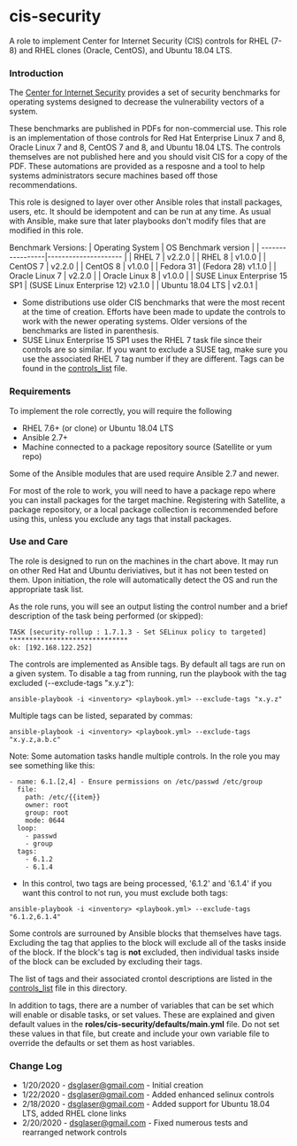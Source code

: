 # cis-security

A role to implement Center for Internet Security (CIS) controls for RHEL (7-8) and RHEL clones (Oracle, CentOS), and Ubuntu 18.04 LTS.

### Introduction

The [Center for Internet Security](https://www.cisecurity.org/) provides a set of
security benchmarks for operating systems designed to decrease the vulnerability vectors of a system.

These benchmarks are published in PDFs for non-commercial use. This role is an implementation of
those controls for Red Hat Enterprise Linux 7 and 8, Oracle Linux 7 and 8, CentOS 7 and 8, and Ubuntu 18.04 LTS. The controls themselves are not published here and
you should visit CIS for a copy of the PDF. These automations are provided as a resposne and a tool to
help systems administrators secure machines based off those recommendations.

This role is designed to layer over other Ansible roles that install packages, users, etc. It should be
idempotent and can be run at any time. As usual with Ansible, make sure that later playbooks don't modify
files that are modified in this role.

Benchmark Versions:
| Operating System | OS Benchmark version |
| -----------------|--------------------- |
| RHEL 7 | v2.2.0 |
| RHEL 8 | v1.0.0 |
| CentOS 7 | v2.2.0 |
| CentOS 8 | v1.0.0 |
| Fedora 31 | \(Fedora 28\) v1.1.0 |
| Oracle Linux 7 | v2.2.0 |
| Oracle Linux 8 | v1.0.0 |
| SUSE Linux Enterprise 15 SP1 | \(SUSE Linux Enterprise 12\) v2.1.0 |
| Ubuntu 18.04 LTS | v2.0.1 |

- Some distributions use older CIS benchmarks that were the most recent at the time of creation. Efforts have
been made to update the controls to work with the newer operating systems. Older versions of the benchmarks are listed in parenthesis.
- SUSE Linux Enterprise 15 SP1 uses the RHEL 7 task file since their controls are so similar. If you want to exclude a SUSE tag, make sure you use the associated RHEL 7 tag number if they are different.  Tags can be found in the [controls_list](./controls_list.md) file.

### Requirements
To implement the role correctly, you will require the following

- RHEL 7.6+ (or clone) or Ubuntu 18.04 LTS
- Ansible 2.7+
- Machine connected to a package repository source (Satellite or yum repo)

Some of the Ansible modules that are used require Ansible 2.7 and newer.

For most of the role to work, you will need to have a package repo where you can install packages for
the target machine. Registering with Satellite, a package repository, or a local package collection is recommended before using this, unless you exclude any tags that install packages.

### Use and Care
The role is designed to run on the machines in the chart above. It may run on other Red Hat and Ubuntu deriviatives, but it has not been tested on them. Upon initiation, the role will automatically detect the OS and run the appropriate task list.

As the role runs, you will see an output listing the control number and a brief description of the
task being performed (or skipped):

```
TASK [security-rollup : 1.7.1.3 - Set SELinux policy to targeted] ******************************
ok: [192.168.122.252]
```

The controls are implemented as Ansible tags. By default all tags are run on a given system. To
disable a tag from running, run the playbook with the tag excluded (--exclude-tags "x.y.z"):

```
ansible-playbook -i <inventory> <playbook.yml> --exclude-tags "x.y.z"
```
Multiple tags can be listed, separated by commas:
```
ansible-playbook -i <inventory> <playbook.yml> --exclude-tags "x.y.z,a.b.c"
```
Note: Some automation tasks handle multiple controls. In the role you may see something like this:

```
- name: 6.1.[2,4] - Ensure permissions on /etc/passwd /etc/group
  file:
    path: /etc/{{item}}
    owner: root
    group: root
    mode: 0644
  loop:
    - passwd
    - group
  tags:
    - 6.1.2
    - 6.1.4
```
* In this control, two tags are being processed, '6.1.2' and '6.1.4' if you want this control to not
run, you must exclude both tags:

```
ansible-playbook -i <inventory> <playbook.yml> --exclude-tags "6.1.2,6.1.4"
```
Some controls are surrouned by Ansible blocks that themselves have tags. Excluding the tag that applies
to the block will exclude all of the tasks inside of the block. If the block's tag is **not** excluded,
then individual tasks inside of the block can be excluded by excluding their tags.

The list of tags and their associated crontol descriptions are listed in the [controls_list](./controls_list.md) file
in this directory.

In addition to tags, there are a number of variables that can be set which will enable or disable
tasks, or set values. These are explained and given default values in the **roles/cis-security/defaults/main.yml**
file. Do not set these values in that file, but create and include your own variable file to override the
defaults or set them as host variables.

### Change Log
- 1/20/2020 - dsglaser@gmail.com - Initial creation
- 1/22/2020 - dsglaser@gmail.com - Added enhanced selinux controls
- 2/18/2020 - dsglaser@gmail.com - Added support for Ubuntu 18.04 LTS, added RHEL clone links
- 2/20/2020 - dsglaser@gmail.com - Fixed numerous tests and rearranged network controls
